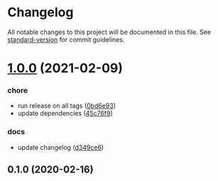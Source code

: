 # Changelog

All notable changes to this project will be documented in this file. See [standard-version](https://github.com/conventional-changelog/standard-version) for commit guidelines.

# [1.0.0](https://github.com/autero1/action-terraform/compare/v0.1.0...v1.0.0) (2021-02-09)


### chore

* run release on all tags ([0bd6e93](https://github.com/autero1/action-terraform/commit/0bd6e93008a47667fc80e3577ecc44712efe792e))
* update dependencies ([45c76f9](https://github.com/autero1/action-terraform/commit/45c76f9cc1402c0d3a37243e9d576c7c312ceb3e))

### docs

* update changelog ([d349ce6](https://github.com/autero1/action-terraform/commit/d349ce6be10feb864c7b4ab20b1eb15a4cb6d3eb))



## 0.1.0 (2020-02-16)

